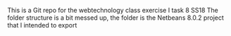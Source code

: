 This is a Git repo for the webtechnology class exercise I task 8 SS18
The folder structure is a bit messed up, the folder is the Netbeans 8.0.2 project that I intended to export
